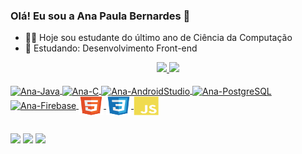 ### Olá! Eu sou a Ana Paula Bernardes 👋

- 👩‍💻 Hoje sou estudante do último ano de Ciência da Computação 
- 🧠 Estudando: Desenvolvimento Front-end

<div align="center">
  <a href="https://github.com/anapbds">
  <img height="160em" src="https://github-readme-stats.vercel.app/api?username=anapbds&show_icons=true&theme=dracula&include_all_commits=true&count_private=true"/>
  <img height="160em" src="https://github-readme-stats.vercel.app/api/top-langs/?username=anapbds&layout=compact&langs_count=7&theme=dracula"/>
</div>

<div style="display: inline_block"><br>

  <img align="center" alt="Ana-Java" height="30" width="40" src="https://cdn.jsdelivr.net/gh/devicons/devicon/icons/c/c-original.svg">  
  <img align="center" alt="Ana-C" height="30" width="40" src="https://cdn.jsdelivr.net/gh/devicons/devicon/icons/java/java-original.svg">  
  <img align="center" alt="Ana-AndroidStudio" height="30" width="40" src="https://cdn.jsdelivr.net/gh/devicons/devicon/icons/androidstudio/androidstudio-original.svg">  
  <img align="center" alt="Ana-PostgreSQL" height="30" width="40" src="https://cdn.jsdelivr.net/gh/devicons/devicon/icons/postgresql/postgresql-original.svg"> 
  <img align="center" alt="Ana-Firebase" height="30" width="40" src="https://cdn.jsdelivr.net/gh/devicons/devicon/icons/firebase/firebase-plain.svg"> 
  <img align="center" alt="Ana-HTML" height="30" width="40" src="https://raw.githubusercontent.com/devicons/devicon/master/icons/html5/html5-original.svg">
  <img align="center" alt="Ana-CSS" height="30" width="40" src="https://raw.githubusercontent.com/devicons/devicon/master/icons/css3/css3-original.svg">
  <img align="center" alt="Ana-Js" height="30" width="40" src="https://raw.githubusercontent.com/devicons/devicon/master/icons/javascript/javascript-plain.svg">
          
</div>

##

<div> 
  <a href = "mailto:anapbernardessilva@gmail.com"><img src="https://img.shields.io/badge/-Gmail-%23333?style=for-the-badge&logo=gmail&logoColor=white" target="_blank"></a>
  <a href="https://www.linkedin.com/in/ana-paula-bernardes-silva/" target="_blank"><img src="https://img.shields.io/badge/-LinkedIn-%230077B5?style=for-the-badge&logo=linkedin&logoColor=white" target="_blank"></a> 
    <a href="https://instagram.com/anapbds" target="_blank"><img src="https://img.shields.io/badge/-Instagram-%23E4405F?style=for-the-badge&logo=instagram&logoColor=white" target="_blank"></a>
  
</div>
